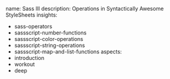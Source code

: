 name: Sass III
description: Operations in Syntactically Awesome StyleSheets
insights:
  - sass-operators
  - sassscript-number-functions
  - sassscript-color-operations
  - sassscript-string-operations
  - sassscript-map-and-list-functions
aspects:
  - introduction
  - workout
  - deep

